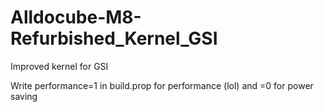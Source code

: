 # Alldocube-M8-Refurbished_Kernel_GSI
Improved kernel for GSI

Write performance=1 in build.prop for performance (lol) and =0 for power saving
